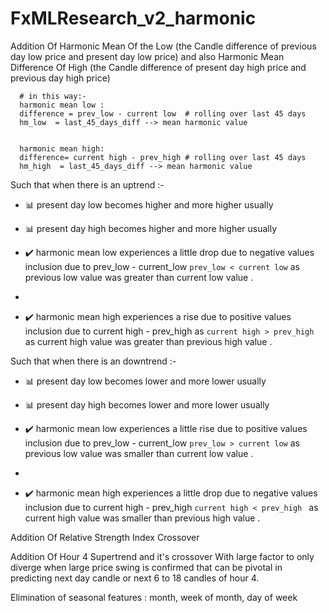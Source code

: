 # FxMLResearch_v2_harmonic


Addition Of Harmonic Mean Of the Low (the Candle difference of previous day low price and present day low price) and also Harmonic Mean Difference Of High (the Candle difference of present day high price and previous day high price)

      # in this way:- 
      harmonic mean low : 
      difference = prev_low - current low  # rolling over last 45 days 
      hm_low  = last_45_days_diff --> mean harmonic value 
      
      
      harmonic mean high:
      difference= current high - prev_high # rolling over last 45 days
      hm_high  = last_45_days_diff --> mean harmonic value 
      


Such that when there is an uptrend :-
*  📊 present day low becomes higher and more higher usually
*  📊 present day high becomes higher and more higher usually

*  ✔️ harmonic mean low experiences a little drop due to negative values inclusion due to prev_low - current_low `prev_low < current low` as previous low value was greater than current low value .
*  
*  ✔️ harmonic mean high experiences a rise due to positive values inclusion due to current high - prev_high as `current high > prev_high ` as current high value was greater than previous high value . 



Such that when there is an downtrend :-
*  📊 present day low becomes lower and more lower usually
*  📊 present day high becomes lower and more lower usually

*  ✔️ harmonic mean low experiences a little rise due to positive values inclusion due to prev_low - current_low `prev_low > current low` as previous low value was smaller than current low value .
*  
*  ✔️ harmonic mean high experiences a little drop due to negative values inclusion due to current high - prev_high `current high < prev_high ` as current high value was smaller than previous high value . 


Addition Of Relative Strength Index Crossover

Addition Of Hour 4 Supertrend and it's crossover With large factor to only diverge when large price swing is confirmed that can be pivotal in predicting next day candle or next 6 to 18 candles of hour 4.  


Elimination of seasonal features : month, week of month, day of week


